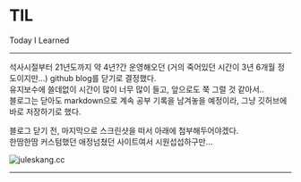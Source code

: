 # TIL
Today I Learned  
  
---
    
석사시절부터 21년도까지 약 4년?간 운영해오던 (거의 죽어있던 시간이 3년 6개월 정도이지만...) github blog를 닫기로 결정했다.  
유지보수에 쓸데없이 시간이 많이 너무 많이 들고, 앞으로도 쭉 그럴 것 같아서..  
블로그는 닫아도 markdown으로 계속 공부 기록을 남겨놓을 예정이라, 그냥 깃허브에 바로 저장하기로 했다.  
  
블로그 닫기 전, 마지막으로 스크린샷을 떠서 아래에 첨부해두어야겠다.   
한땀한땀 커스텀했던 애정넘쳤던 사이트여서 시원섭섭하구만... 

![juleskang.cc](./img/screenshot1.png)

---


